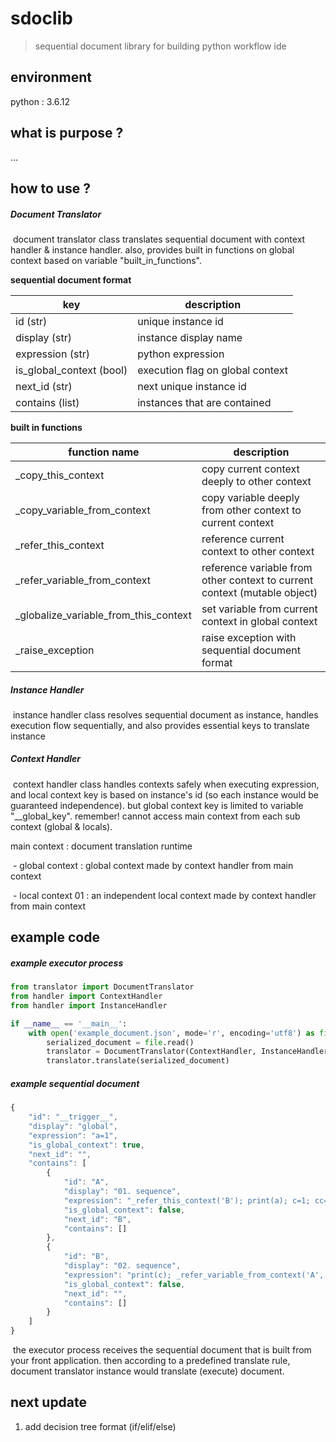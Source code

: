# sdoclib

> sequential document library for building python workflow ide



## environment

python : 3.6.12



## what is purpose ?

...



## how to use ?

##### Document Translator

​	document translator class translates sequential document with context handler & instance handler. also, provides built in functions on global context based on variable "built_in_functions".

<b>sequential document format</b>

| key                      | description                      |
| ------------------------ | -------------------------------- |
| id (str)                 | unique instance id               |
| display (str)            | instance display name            |
| expression (str)         | python expression                |
| is_global_context (bool) | execution flag on global context |
| next_id (str)            | next unique instance id          |
| contains (list)          | instances that are contained     |

<b>built in functions</b>

| function name                         | description                                                  |
| ------------------------------------- | ------------------------------------------------------------ |
| _copy_this_context                    | copy current context deeply to other context                 |
| _copy_variable_from_context           | copy variable deeply from other context to current context   |
| _refer_this_context                   | reference current context to other context                   |
| _refer_variable_from_context          | reference variable from other context to current context (mutable object) |
| _globalize_variable_from_this_context | set variable from current context in global context          |
| _raise_exception                      | raise exception with sequential document format              |



##### Instance Handler

​	instance handler class resolves sequential document as instance, handles execution flow sequentially, and also provides essential keys to translate instance



##### Context Handler

​	context handler class handles contexts safely when executing expression, and local context key is based on instance's id (so each instance would be guaranteed independence). but global context key is limited to variable "__global_key". remember! cannot access main context from each sub context (global & locals).

main context : document translation runtime

​	- global context : global context made by context handler from main context

​	- local context 01 : an independent local context made by context handler from main context

  

## example code

##### example executor process

```python
from translator import DocumentTranslator 
from handler import ContextHandler
from handler import InstanceHandler

if __name__ == '__main__':
    with open('example_document.json', mode='r', encoding='utf8') as file:
        serialized_document = file.read()
        translator = DocumentTranslator(ContextHandler, InstanceHandler)
        translator.translate(serialized_document)
```

##### example sequential document

```javascript
{
    "id": "__trigger__",
    "display": "global",
    "expression": "a=1",
    "is_global_context": true,
    "next_id": "",
    "contains": [
        {
            "id": "A",
            "display": "01. sequence",
            "expression": "_refer_this_context('B'); print(a); c=1; cc=2",
            "is_global_context": false,
            "next_id": "B",
            "contains": []
        },
        {
            "id": "B",
            "display": "02. sequence",
            "expression": "print(c); _refer_variable_from_context('A', 'c'); print(cc)",
            "is_global_context": false,
            "next_id": "",
            "contains": []
        }
    ]
}
```

​	the executor process receives the sequential document that is built from your front application. then according to a predefined translate rule, document translator instance would translate (execute) document. 



## next update

1. add decision tree format (if/elif/else) 

